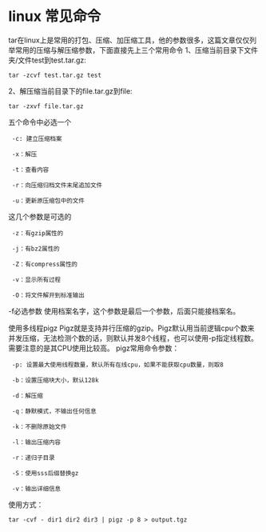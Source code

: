 # linux 常见命令

tar在linux上是常用的打包、压缩、加压缩工具，他的参数很多，这篇文章仅仅列举常用的压缩与解压缩参数，下面直接先上三个常用命令
1、压缩当前目录下文件夹/文件test到test.tar.gz:

`tar -zcvf test.tar.gz test`

2、解压缩当前目录下的file.tar.gz到file:

`tar -zxvf file.tar.gz`

五个命令中必选一个

     -c: 建立压缩档案

     -x：解压

     -t：查看内容

     -r：向压缩归档文件末尾追加文件

     -u：更新原压缩包中的文件

这几个参数是可选的

     -z：有gzip属性的

     -j：有bz2属性的

     -Z：有compress属性的

     -v：显示所有过程

     -O：将文件解开到标准输出

-f必选参数 使用档案名字，这个参数是最后一个参数，后面只能接档案名。

使用多线程pigz
Pigz就是支持并行压缩的gzip。Pigz默认用当前逻辑cpu个数来并发压缩，无法检测个数的话，则默认并发8个线程，也可以使用-p指定线程数。需要注意的是其CPU使用比较高。
pigz常用命令参数：

     -p: 设置最大使用线程数量，默认所有在线cpu，如果不能获取cpu数量，则取8
     
     -b：设置压缩块大小，默认128k
     
     -d：解压缩
     
     -q：静默模式，不输出任何信息
     
     -k：不删除原始文件
     
     -l：输出压缩内容
     
     -r：递归子目录
     
     -S：使用sss后缀替换gz
     
     -v：输出详细信息

使用方式：

`tar -cvf - dir1 dir2 dir3 | pigz -p 8 > output.tgz`

